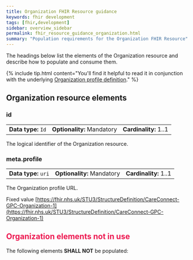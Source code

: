 ```yaml
---
title: Organization FHIR Resource guidance
keywords: fhir development
tags: [fhir,development]
sidebar: overview_sidebar
permalink: fhir_resource_guidance_organization.html
summary: "Population requirements for the Organization FHIR Resource"
---
```


The headings below list the elements of the Organization resource and describe how to populate and consume them.

{% include tip.html content="You'll find it helpful to read it in conjunction with the underlying [Organization profile definition](https://fhir.nhs.uk/STU3/StructureDefinition/CareConnect-GPC-Organization-1)." %} 

## Organization resource elements ##

### id ###

<table class='resource-attributes'>
  <tr>
    <td><b>Data type:</b> <code>Id</code></td>
    <td><b>Optionality:</b> Mandatory</td>
    <td><b>Cardinality:</b> 1..1</td>
  </tr>
</table>

The logical identifier of the Organization resource.

### meta.profile ###

<table class='resource-attributes'>
  <tr>
    <td><b>Data type:</b> <code>uri</code></td>
    <td><b>Optionality:</b> Mandatory</td>
    <td><b>Cardinality:</b> 1..1</td>
  </tr>
</table>

The Organization profile URL.

Fixed value [https://fhir.nhs.uk/STU3/StructureDefinition/CareConnect-GPC-Organization-1](https://fhir.nhs.uk/STU3/StructureDefinition/CareConnect-GPC-Organization-1)





<h2 style="color:#ED1951;">Organization elements <b>not in use</b></h2>

The following elements **SHALL NOT** be populated:

